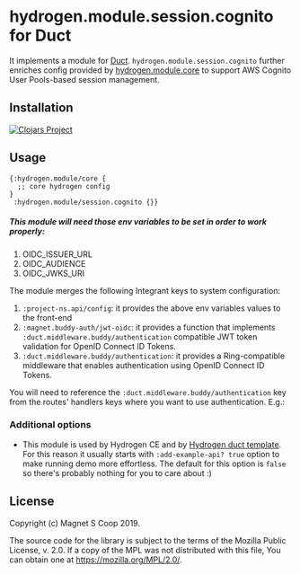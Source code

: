 # hydrogen.module.session.cognito for Duct

It implements a module for [Duct](https://github.com/duct-framework/duct).
`hydrogen.module.session.cognito` further enriches config provided by 
[hydrogen.module.core](https://github.com/magnetcoop/hydrogen.module.core)
 to support AWS Cognito User Pools-based session management.

## Installation

[![Clojars Project](https://img.shields.io/clojars/v/hydrogen/module.session.cognito.svg)](https://clojars.org/hydrogen/module.session.cognito)

## Usage
 
```edn
{:hydrogen.module/core {
  ;; core hydrogen config
}
 :hydrogen.module/session.cognito {}}
```

##### This module will need those env variables to be set in order to work properly:
1. OIDC_ISSUER_URL
2. OIDC_AUDIENCE
3. OIDC_JWKS_URI

The module merges the following Integrant keys to system configuration:

1. `:project-ns.api/config`: it provides the above env variables values to the front-end
2. `:magnet.buddy-auth/jwt-oidc`: it provides a function that implements `:duct.middleware.buddy/authentication` compatible JWT token validation for OpenID Connect ID Tokens.
3. `:duct.middleware.buddy/authentication`: it provides a Ring-compatible middleware that enables authentication using OpenID Connect ID Tokens.

You will need to reference the `:duct.middleware.buddy/authentication` key from the routes' handlers keys where you want to use authentication. E.g.:

### Additional options

- This module is used by Hydrogen CE and by [Hydrogen duct template](https://github.com/magnetcoop/hydrogen.duct-template).
For this reason it usually starts with `:add-example-api? true` option to make running demo more effortless. The default for this option is `false` so there's probably nothing for you to care about :)
 
## License

Copyright (c) Magnet S Coop 2019.

The source code for the library is subject to the terms of the Mozilla Public License, v. 2.0. If a copy of the MPL was not distributed with this file, You can obtain one at https://mozilla.org/MPL/2.0/.
